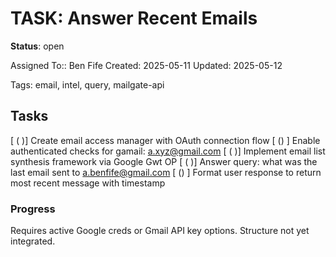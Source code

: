 # TASK: Answer Recent Emails

**Status**: open

Assigned To:: Ben Fife
Created: 2025-05-11
Updated: 2025-05-12

Tags: email, intel, query, mailgate-api

## Tasks

[  ( )] Create email access manager with OAuth connection flow
[  () ] Enable authenticated checks for gamail: a.xyz@gmail.com
[ ( )] Implement email list synthesis framework via Google Gwt OP
[ ( )] Answer query: what was the last email sent to a.benfife@gmail.com
[  () ] Format user response to return most recent message with timestamp

### Progress

Requires active Google creds or Gmail API key options. Structure not yet integrated.